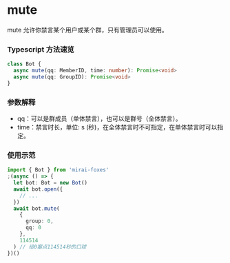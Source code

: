 # mute

mute 允许你禁言某个用户或某个群，只有管理员可以使用。

### Typescript 方法速览

```typescript
class Bot {
  async mute(qq: MemberID, time: number): Promise<void>
  async mute(qq: GroupID): Promise<void>
}
```

### 参数解释

- qq：可以是群成员（单体禁言），也可以是群号（全体禁言）。
- time：禁言时长，单位: s (秒)，在全体禁言时不可指定，在单体禁言时可以指定。

### 使用示范

```typescript
import { Bot } from 'mirai-foxes'
;(async () => {
  let bot: Bot = new Bot()
  await bot.open({
    // ...
  })
  await bot.mute(
    {
      group: 0,
      qq: 0
    },
    114514
  ) // 给0塞点114514秒的口球
})()
```
